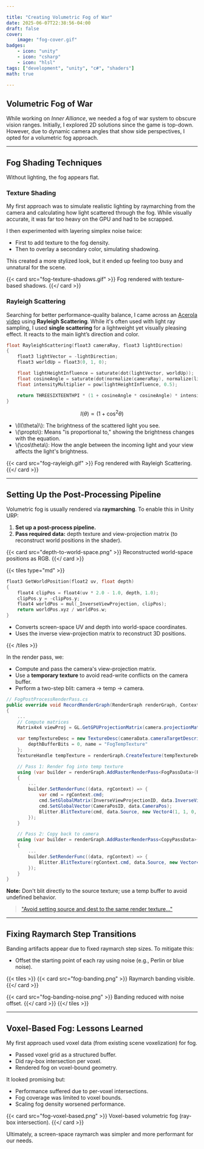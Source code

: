 ```yaml
---

title: "Creating Volumetric Fog of War"
date: 2025-06-07T22:38:56-04:00
draft: false
cover:
    image: "fog-cover.gif"
badges:
    - icon: "unity"
    - icon: "csharp"
    - icon: "hlsl"
tags: ["development", "unity", "c#", "shaders"]
math: true

---
```


## Volumetric Fog of War

While working on *Inner Alliance*, we needed a fog of war system to obscure vision ranges. Initially, I explored 2D solutions since the game is top-down. However, due to dynamic camera angles that show side perspectives, I opted for a volumetric fog approach.

---

## Fog Shading Techniques

Without lighting, the fog appears flat.

### Texture Shading

My first approach was to simulate realistic lighting by raymarching from the camera and calculating how light scattered through the fog. While visually accurate, it was far too heavy on the GPU and had to be scrapped.

I then experimented with layering simplex noise twice:

- First to add texture to the fog density.
- Then to overlay a secondary color, simulating shadowing.

This created a more stylized look, but it ended up feeling too busy and unnatural for the scene.

{{< card src="fog-texture-shadows.gif" >}}
Fog rendered with texture-based shadows.
{{</ card >}}

### Rayleigh Scattering

Searching for better performance-quality balance, I came across an [Acerola video](https://www.youtube.com/watch?v=ryB8hT5TMSg) using **Rayleigh Scattering**. While it's often used with light ray sampling, I used **single scattering** for a lightweight yet visually pleasing effect. It reacts to the main light’s direction and color.

```cpp
float RayleighScattering(float3 cameraRay, float3 lightDirection)
{
    float3 lightVector = -lightDirection;
    float3 worldUp = float3(0, 1, 0);

    float lightHeightInfluence = saturate(dot(lightVector, worldUp));
    float cosineAngle = saturate(dot(normalize(cameraRay), normalize(lightDirection)));
    float intensityMultiplier = pow(lightHeightInfluence, 0.5);

    return THREESIXTEENTHPI * (1 + cosineAngle * cosineAngle) * intensityMultiplier;
}
```

$$
I(\theta) \propto (1 + \cos^2\theta)
$$

- \\(I(\theta)\\): The brightness of the scattered light you see.
- \\(\propto\\): Means "is proportional to," showing the brightness changes with the equation.
- \\(\cos\theta\\): How the angle between the incoming light and your view affects the light's brightness.

{{< card src="fog-rayleigh.gif" >}}
Fog rendered with Rayleigh Scattering.
{{</ card >}}

---

## Setting Up the Post-Processing Pipeline

Volumetric fog is usually rendered via **raymarching**. To enable this in Unity URP:

1. **Set up a post-process pipeline.**
2. **Pass required data:** depth texture and view-projection matrix (to reconstruct world positions in the shader).

{{< card src="depth-to-world-space.png" >}}
Reconstructed world-space positions as RGB.
{{</ card >}}

{{< tiles type="md" >}}

```cpp
float3 GetWorldPosition(float2 uv, float depth)
{
    float4 clipPos = float4(uv * 2.0 - 1.0, depth, 1.0);
    clipPos.y = -clipPos.y;
    float4 worldPos = mul(_InverseViewProjection, clipPos);
    return worldPos.xyz / worldPos.w;
}
```

- Converts screen-space UV and depth into world-space coordinates.
- Uses the inverse view-projection matrix to reconstruct 3D positions.

{{< /tiles >}}

In the render pass, we:

- Compute and pass the camera's view-projection matrix.
- Use a **temporary texture** to avoid read-write conflicts on the camera buffer.
- Perform a two-step blit: camera → temp → camera.

```csharp
// FogPostProcessRenderPass.cs
public override void RecordRenderGraph(RenderGraph renderGraph, ContextContainer frameData)
{
    ...
    // Compute matrices
    Matrix4x4 viewProj = GL.GetGPUProjectionMatrix(camera.projectionMatrix, true) * camera.worldToCameraMatrix;

    var tempTextureDesc = new TextureDesc(cameraData.cameraTargetDescriptor) {
        depthBufferBits = 0, name = "FogTempTexture"
    };
    TextureHandle tempTexture = renderGraph.CreateTexture(tempTextureDesc);

    // Pass 1: Render fog into temp texture
    using (var builder = renderGraph.AddRasterRenderPass<FogPassData>(ProfilerTag + "_ToTemp", out var passData))
    {
        ...
        builder.SetRenderFunc((data, rgContext) => {
            var cmd = rgContext.cmd;
            cmd.SetGlobalMatrix(InverseViewProjectionID, data.InverseViewProjection);
            cmd.SetGlobalVector(CameraPosID, data.CameraPos);
            Blitter.BlitTexture(cmd, data.Source, new Vector4(1, 1, 0, 0), data.Material, 0);
        });
    }

    // Pass 2: Copy back to camera
    using (var builder = renderGraph.AddRasterRenderPass<CopyPassData>(ProfilerTag + "_ToCamera", out var passData))
    {
        ...
        builder.SetRenderFunc((data, rgContext) => {
            Blitter.BlitTexture(rgContext.cmd, data.Source, new Vector4(1, 1, 0, 0), 0, true);
        });
    }
}
```

**Note:** Don't blit directly to the source texture; use a temp buffer to avoid undefined behavior.

> ["Avoid setting source and dest to the same render texture..."](https://docs.unity3d.com/ScriptReference/Graphics.Blit.html)

---

## Fixing Raymarch Step Transitions

Banding artifacts appear due to fixed raymarch step sizes. To mitigate this:

- Offset the starting point of each ray using noise (e.g., Perlin or blue noise).

{{< tiles >}}
{{< card src="fog-banding.png" >}}
Raymarch banding visible.
{{</ card >}}

{{< card src="fog-banding-noise.png" >}}
Banding reduced with noise offset.
{{</ card >}}
{{</ tiles >}}

---

## Voxel-Based Fog: Lessons Learned

My first approach used voxel data (from existing scene voxelization) for fog.

- Passed voxel grid as a structured buffer.
- Did ray-box intersection per voxel.
- Rendered fog on voxel-bound geometry.

It looked promising but:

- Performance suffered due to per-voxel intersections.
- Fog coverage was limited to voxel bounds.
- Scaling fog density worsened performance.

{{< card src="fog-voxel-based.png" >}}
Voxel-based volumetric fog (ray-box intersection).
{{</ card >}}

Ultimately, a screen-space raymarch was simpler and more performant for our needs.
